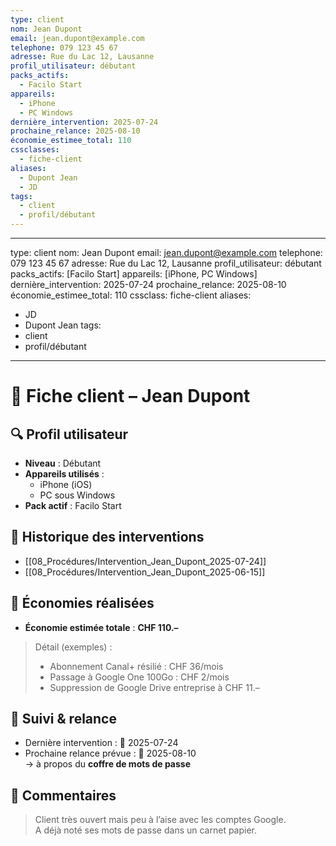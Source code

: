 ```yaml
---
type: client
nom: Jean Dupont
email: jean.dupont@example.com
telephone: 079 123 45 67
adresse: Rue du Lac 12, Lausanne
profil_utilisateur: débutant
packs_actifs:
  - Facilo Start
appareils:
  - iPhone
  - PC Windows
dernière_intervention: 2025-07-24
prochaine_relance: 2025-08-10
économie_estimee_total: 110
cssclasses:
  - fiche-client
aliases:
  - Dupont Jean
  - JD
tags:
  - client
  - profil/débutant
---
```

---
type: client
nom: Jean Dupont
email: jean.dupont@example.com
telephone: 079 123 45 67
adresse: Rue du Lac 12, Lausanne
profil_utilisateur: débutant
packs_actifs: [Facilo Start]
appareils: [iPhone, PC Windows]
dernière_intervention: 2025-07-24
prochaine_relance: 2025-08-10
économie_estimee_total: 110
cssclass: fiche-client
aliases:
  - JD
  - Dupont Jean
tags:
  - client
  - profil/débutant
---

# 👤 Fiche client – Jean Dupont

## 🔍 Profil utilisateur
- **Niveau** : Débutant
- **Appareils utilisés** :
  - iPhone (iOS)
  - PC sous Windows
- **Pack actif** : Facilo Start

## 📅 Historique des interventions
- [[08_Procédures/Intervention_Jean_Dupont_2025-07-24]]
- [[08_Procédures/Intervention_Jean_Dupont_2025-06-15]]

## 💸 Économies réalisées
- **Économie estimée totale** : **CHF 110.–**

> Détail (exemples) :
> - Abonnement Canal+ résilié : CHF 36/mois
> - Passage à Google One 100Go : CHF 2/mois
> - Suppression de Google Drive entreprise à CHF 11.–

## 🔁 Suivi & relance
- Dernière intervention : 📆 2025-07-24
- Prochaine relance prévue : 🔔 2025-08-10  
→ à propos du **coffre de mots de passe**

## 💬 Commentaires
> Client très ouvert mais peu à l’aise avec les comptes Google.  
> A déjà noté ses mots de passe dans un carnet papier.


